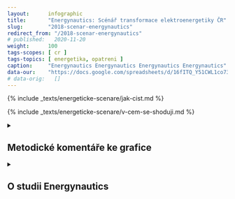 ```yaml
---
layout:      infographic
title:       "Energynautics: Scénář transformace elektroenergetiky ČR"
slug:        "2018-scenar-energynautics"
redirect_from: "/2018-scenar-energynautics"
# published:   2020-11-20
weight:      100
tags-scopes: [ cr ]
tags-topics: [ energetika, opatreni ]
caption:     "Energynautics Energynautics Energynautics Energynautics"
data-our:    "https://docs.google.com/spreadsheets/d/16fITQ_Y51CWL1co734tU5hHQUAf298chxxr3q0-lFWI/edit"
# data-orig:   []
---
```


{% include _texts/energeticke-scenare/jak-cist.md %}

{% include _texts/energeticke-scenare/v-cem-se-shoduji.md %}

<details markdown=1>
<summary>
<h2>Metodické komentáře ke grafice</h2>
</summary>
{% include _texts/energeticke-scenare/rozdeleni-zdroju-2019.md %}

### Rozdělení zdrojů do kategorií: rok 2030

Čísla udávaná přímo ve studii dobře odpovídají naší kategorizaci, takže je přímo přebíráme.

{% include _texts/energeticke-scenare/emise.md %}
</details>

<details markdown=1>
<summary>
<h2>O studii Energynautics</h2>
</summary>
...
</details>
